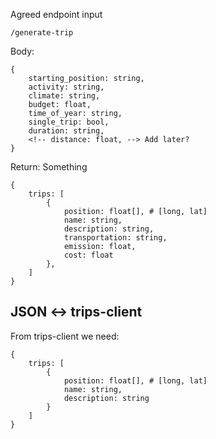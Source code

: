 Agreed endpoint input

```
/generate-trip
```

Body:

```
{
    starting_position: string,
    activity: string,
    climate: string,
    budget: float,
    time_of_year: string,
    single_trip: bool,
    duration: string,
    <!-- distance: float, --> Add later?
}
```

Return:
Something

```
{
    trips: [
        {
            position: float[], # [long, lat]
            name: string,
            description: string,
            transportation: string,
            emission: float,
            cost: float
        },
    ]
}
```

## JSON <-> trips-client

From trips-client we need:

```
{
    trips: [
        {
            position: float[], # [long, lat]
            name: string,
            description: string
        }
    ]
}
```
